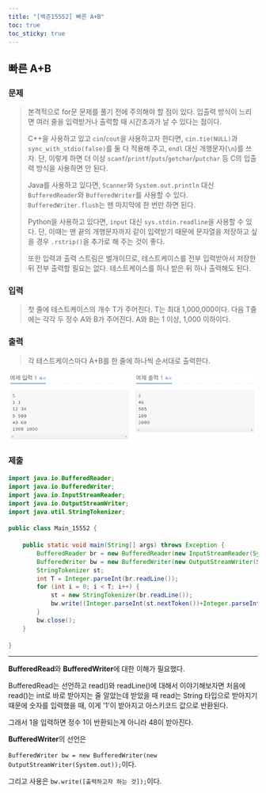 ```yaml
---
title: "[백준15552] 빠른 A+B"
toc: true
toc_sticky: true
---
```


## 빠른 A+B

### 문제

>본격적으로 for문 문제를 풀기 전에 주의해야 할 점이 있다. 입출력 방식이 느리면 여러 줄을 입력받거나 출력할 때 시간초과가 날 수 있다는 점이다.
>
>C++을 사용하고 있고 `cin`/`cout`을 사용하고자 한다면, `cin.tie(NULL)`과 `sync_with_stdio(false)`를 둘 다 적용해 주고, `endl` 대신 개행문자(`\n`)를 쓰자. 단, 이렇게 하면 더 이상 `scanf`/`printf`/`puts`/`getchar`/`putchar` 등 C의 입출력 방식을 사용하면 안 된다.
>
>Java를 사용하고 있다면, `Scanner`와 `System.out.println` 대신 `BufferedReader`와 `BufferedWriter`를 사용할 수 있다. `BufferedWriter.flush`는 맨 마지막에 한 번만 하면 된다.
>
>Python을 사용하고 있다면, `input` 대신 `sys.stdin.readline`을 사용할 수 있다. 단, 이때는 맨 끝의 개행문자까지 같이 입력받기 때문에 문자열을 저장하고 싶을 경우 `.rstrip()`을 추가로 해 주는 것이 좋다.
>
>또한 입력과 출력 스트림은 별개이므로, 테스트케이스를 전부 입력받아서 저장한 뒤 전부 출력할 필요는 없다. 테스트케이스를 하나 받은 뒤 하나 출력해도 된다.

### 입력

> 첫 줄에 테스트케이스의 개수 T가 주어진다. T는 최대 1,000,000이다. 다음 T줄에는 각각 두 정수 A와 B가 주어진다. A와 B는 1 이상, 1,000 이하이다.

### 출력

>  각 테스트케이스마다 A+B를 한 줄에 하나씩 순서대로 출력한다.

![image-20240620172056206](/../images/2024-06-20-백준15552/image-20240620172056206.png)

### 제출

``` java
import java.io.BufferedReader;
import java.io.BufferedWriter;
import java.io.InputStreamReader;
import java.io.OutputStreamWriter;
import java.util.StringTokenizer;

public class Main_15552 {

	public static void main(String[] args) throws Exception {
		BufferedReader br = new BufferedReader(new InputStreamReader(System.in));
		BufferedWriter bw = new BufferedWriter(new OutputStreamWriter(System.out));
		StringTokenizer st;
		int T = Integer.parseInt(br.readLine());
		for (int i = 0; i < T; i++) {
			st = new StringTokenizer(br.readLine());
			bw.write((Integer.parseInt(st.nextToken())+Integer.parseInt(st.nextToken()))+ "\n");
		}
		bw.close();
	}

}
```

---

**BufferedRead**와 **BufferedWriter**에 대한 이해가 필요했다.

BufferedRead는 선언하고 read()와 readLine()에 대해서 이야기해보자면 처음에 read()는 int로 바로 받아지는 줄 알았는데 받았을 때 read는 String 타입으로 받아지기 때문에 숫자를 입력했을 때, 이게 '1'이 받아지고 아스키코드 값으로 반환된다.

그래서 1을 입력하면 정수 1이 반환되는게 아니라 48이 받아진다.

**BufferedWriter**의 선언은

`BufferedWriter bw = new BufferedWriter(new OutputStreamWriter(System.out));`이다.

그리고 사용은 `bw.write([출력하고자 하는 것]);`이다.

